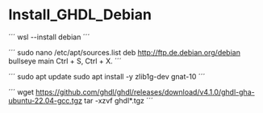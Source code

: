 # Install_GHDL_Debian

´´´
wsl --install debian
´´´

´´´
sudo nano /etc/apt/sources.list
deb http://ftp.de.debian.org/debian bullseye main 
Ctrl + S, Ctrl + X.
´´´

´´´
sudo apt update
sudo apt install -y zlib1g-dev gnat-10
´´´

´´´
wget https://github.com/ghdl/ghdl/releases/download/v4.1.0/ghdl-gha-ubuntu-22.04-gcc.tgz
tar -xzvf ghdl*.tgz
´´´
